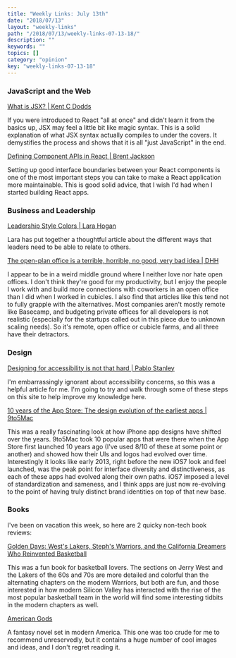 ```yaml
---
title: "Weekly Links: July 13th"
date: "2018/07/13"
layout: "weekly-links"
path: "/2018/07/13/weekly-links-07-13-18/"
description: ""
keywords: ""
topics: []
category: "opinion"
key: "weekly-links-07-13-18"
---
```



### JavaScript and the Web

[What is JSX? | Kent C Dodds](https://medium.com/p/what-is-jsx-310ab98c463e)

If you were introduced to React "all at once" and didn't learn it from the basics up, JSX may feel a little bit like magic syntax.  This is a solid explanation of what JSX syntax actually compiles to under the covers.  It demystifies the process and shows that it is all "just JavaScript" in the end.

[Defining Component APIs in React | Brent Jackson](http://jxnblk.com/writing/posts/defining-component-apis-in-react/)

Setting up good interface boundaries between your React components is one of the most important steps you can take to make a React application more maintainable.  This is good solid advice, that I wish I'd had when I started building React apps.

### Business and Leadership

[Leadership Style Colors | Lara Hogan](http://larahogan.github.io/blog/leadership-style-colors/)

Lara has put together a thoughtful article about the different ways that leaders need to be able to relate to others.

[The open-plan office is a terrible, horrible, no good, very bad idea | DHH](https://m.signalvnoise.com/the-open-plan-office-is-a-terrible-horrible-no-good-very-bad-idea-42bd9cd294e3)

I appear to be in a weird middle ground where I neither love nor hate open offices.  I don't think they're good for my productivity, but I enjoy the people I work with and build more connections with coworkers in an open office than I did when I worked in cubicles. I also find that articles like this tend not to fully grapple with the alternatives.  Most companies aren't mostly remote like Basecamp, and budgeting private offices for all developers is not realistic (especially for the startups called out in this piece due to unknown scaling needs).  So it's remote, open office or cubicle farms, and all three have their detractors.

### Design

[Designing for accessibility is not that hard | Pablo Stanley](https://uxdesign.cc/designing-for-accessibility-is-not-that-hard-c04cc4779d94)

I'm embarrassingly ignorant about accessibility concerns, so this was a helpful article for me.  I'm going to try and walk through some of these steps on this site to help improve my knowledge here.

[10 years of the App Store: The design evolution of the earliest apps | 9to5Mac](https://9to5mac.com/2018/07/10/app-store-10-years-design-evolution/)

This was a really fascinating look at how iPhone app designs have shifted over the years.  9to5Mac took 10 popular apps that were there when the App Store first launched 10 years ago (I've used 8/10 of these at some point or another) and showed how their UIs and logos had evolved over time.  Interestingly it looks like early 2013, right before the new iOS7 look and feel launched, was the peak point for interface diversity and distinctiveness, as each of these apps had evolved along their own paths.  iOS7 imposed a level of standardization and sameness, and I think apps are just now re-evolving to the point of having truly distinct brand identities on top of that new base.


### Books

I've been on vacation this week, so here are 2 quicky non-tech book reviews:

[Golden Days: West's Lakers, Steph's Warriors, and the California Dreamers Who Reinvented Basketball](https://amzn.to/2L4uGQp)

This was a fun book for basketball lovers.  The sections on Jerry West and the Lakers of the 60s and 70s are more detailed and colorful than the alternating chapters on the modern Warriors, but both are fun, and those interested in how modern Silicon Valley has interacted with the rise of the most popular basketball team in the world will find some interesting tidbits in the modern chapters as well.


[American Gods](https://amzn.to/2Jj6vJ2)

A fantasy novel set in modern America.  This one was too crude for me to recommend unreservedly, but it contains a huge number of cool images and ideas, and I don't regret reading it.
